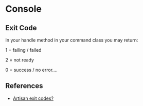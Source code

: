 # Console

## Exit Code

In your handle method in your command class you may return:

1 = failing / failed

2 = not ready

0 = success / no error....

## References

* [Artisan exit codes?](https://laracasts.com/discuss/channels/laravel/artisan-exit-codes)